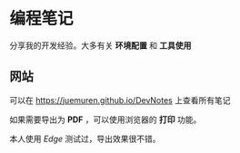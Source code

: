 # 编程笔记

分享我的开发经验。大多有关 **环境配置** 和 **工具使用**

## 网站

可以在 <https://juemuren.github.io/DevNotes> 上查看所有笔记

如果需要导出为 **PDF** ，可以使用浏览器的 **打印** 功能。

本人使用 *Edge* 测试过，导出效果很不错。
